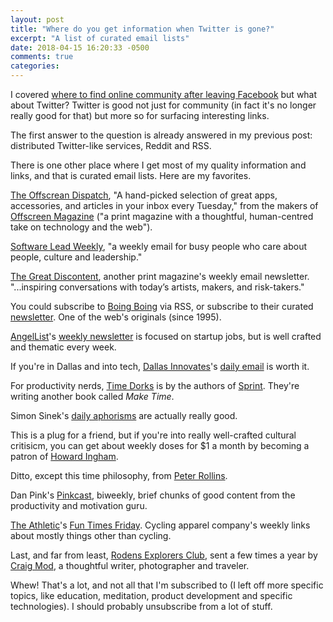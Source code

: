 ```yaml
---
layout: post
title: "Where do you get information when Twitter is gone?"
excerpt: "A list of curated email lists"
date: 2018-04-15 16:20:33 -0500
comments: true
categories: 
---
```


I covered [where to find online community after leaving Facebook]({{site.baseurl}}/2018/04/06/where-do-you-go-when-facebook-is-gone.html) but what about Twitter? Twitter is good not just for community (in fact it's no longer really good for that) but more so for surfacing interesting links. 

The first answer to the question is already answered in my previous post: distributed Twitter-like services, Reddit and RSS.

There is one other place where I get most of my quality information and links, and that is curated email lists. Here are my favorites.

[The Offscrean Dispatch](https://www.offscreenmag.com/dispatch/), "A hand-picked selection of great apps, accessories, and articles in your inbox every Tuesday," from the makers of [Offscreen Magazine](https://www.offscreenmag.com/) ("a print magazine with a thoughtful, human-centred take on technology and the web").

[Software Lead Weekly](http://softwareleadweekly.com/), "a weekly email for busy people who care about people, culture and leadership."

[The Great Discontent](https://thegreatdiscontent.com/follow), another print magazine's weekly email newsletter. "...inspiring conversations with today’s artists, makers, and risk-takers."

You could subscribe to [Boing Boing](https://boingboing.net/) via RSS, or subscribe to their curated [newsletter](http://eepurl.com/bE8oDf). One of the web's originals (since 1995).

[AngelList](https://angel.co/)'s [weekly newsletter](https://angel.co/newsletters) is focused on startup jobs, but is well crafted and thematic every week.

If you're in Dallas and into tech, [Dallas Innovates](https://dallasinnovates.com/)'s [daily email](http://eepurl.com/bRc8Sf) is worth it.

For productivity nerds, [Time Dorks](https://www.getrevue.co/profile/timedorks) is by the authors of [Sprint](https://www.thesprintbook.com/). They're writing another book called _Make Time_.

Simon Sinek's [daily aphorisms](http://eepurl.com/_jYP5) are actually really good.

This is a plug for a friend, but if you're into really well-crafted cultural critisicm, you can get about weekly doses for $1 a month by becoming a patron of [Howard Ingham](https://www.patreon.com/HowardDavidIngham/overview).

Ditto, except this time philosophy, from [Peter Rollins](https://www.patreon.com/peterrollins).

Dan Pink's [Pinkcast](http://www.danpink.com/pinkcast/), biweekly, brief chunks of good content from the productivity and motivation guru.

[The Athletic](https://www.theathleticcommunity.com/)'s [Fun Times Friday](https://theathleticcommunity.us7.list-manage.com/subscribe/post?u=e1714cf82be502320e725ce01&id=3eb1f9d171). Cycling apparel company's weekly links about mostly things other than cycling.

Last, and far from least, [Rodens Explorers Club](https://craigmod.com/explorers/), sent a few times a year by [Craig Mod](https://craigmod.com/), a thoughtful writer, photographer and traveler.

Whew! That's a lot, and not all that I'm subscribed to (I left off more specific topics, like education, meditation, product development and specific technologies). I should probably unsubscribe from a lot of stuff.

